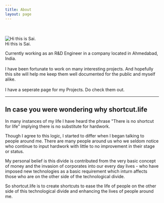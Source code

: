 ```yaml
---
title: About
layout: page
---
```


<div class="side-by-side">
    <div class="toleft"><br><br>
        <img class="image" src="{{ site.url }}/{{ site.picture }}" alt="Hi this is Sai.">
        <figcaption class="caption">Hi this is Sai.</figcaption>
    </div>
    <div class="toright">
    	<p>Currently working as an R&D Engineer in a company located in Ahmedabad, India.
    	<br>
		<br>I have been fortunate to work on many interesting projects. And hopefully this site will help me keep them well documented for the public and myself alike.
		<br>
		<br>I have a seperate page for my Projects. Do check them out.</p>
    </div>
</div>

---

## In case you were wondering why shortcut.life

<p>In many instances of my life I have heard the phrase "There is no shortcut for life" implying there is no substitute for hardwork.</p>

<p>Though I agree to this logic, I started to differ when I began talking to people around me. There are many people around us who we seldom notice who continue to input hardwork with little to no improvement in their stage or status.</p>

<p>My personal belief is this divide is contributed from the very basic concept of money and the invasion of corporates into our every day lives - who have imposed new technologies as a basic requirement which inturn affects those who are on the other side of the technological divide.</p>

<p>So shortcut.life is to create shortcuts to ease the life of people on the other side of this technological divide and enhancing the lives of people around me.</p>


